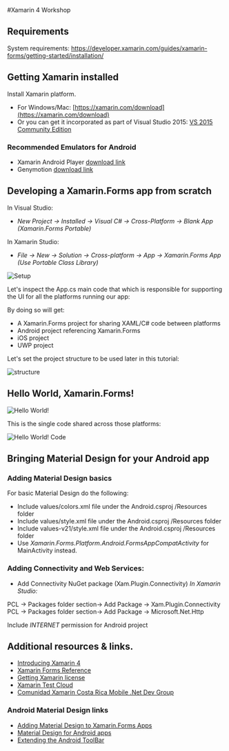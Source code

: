 
#Xamarin 4 Workshop

## Requirements

System requirements: 
https://developer.xamarin.com/guides/xamarin-forms/getting-started/installation/

## Getting Xamarin installed
Install Xamarin platform.

- For Windows/Mac: [https://xamarin.com/download](https://xamarin.com/download)
- Or you can get it incorporated as part of Visual Studio 2015:  [VS 2015 Community Edition](https://www.visualstudio.com/en-us/downloads/download-visual-studio-vs.aspx)

### Recommended Emulators for Android

- Xamarin Android Player [download link](https://xamarin.com/android-player)
- Genymotion [download link](https://www.genymotion.com/#!/download)

## Developing a Xamarin.Forms app from scratch

In Visual Studio:

- *New Project -> Installed -> Visual C# -> Cross-Platform -> Blank App (Xamarin.Forms Portable)*

In Xamarin Studio:

- *File -> New -> Solution -> Cross-platform -> App -> Xamarin.Forms App (Use Portable Class Library)*

![Setup](http://stvansolano.github.io/2016/01/04/Workshop-de-Xamarin-4-en-BrainStation/setup.png)

Let's inspect the App.cs main code that which is responsible for supporting the UI for all the platforms running our app:

By doing so will get:

- A Xamarin.Forms project for sharing XAML/C# code between platforms
- Android project referencing Xamarin.Forms
- iOS project
- UWP project

Let's set the project structure to be used later in this tutorial:

![structure](http://stvansolano.github.io/2016/01/04/Workshop-de-Xamarin-4-en-BrainStation/structure.png)

## Hello World, Xamarin.Forms!

![Hello World!](http://stvansolano.github.io/2016/01/04/Workshop-de-Xamarin-4-en-BrainStation/helloWorld.png)

This is the single code shared across those platforms:

![Hello World! Code](http://stvansolano.github.io/2016/01/04/Workshop-de-Xamarin-4-en-BrainStation/helloWorldCode.png)

## Bringing Material Design for your Android app

### Adding Material Design basics
For basic Material Design do the following:

- Include values/colors.xml file under the Android.csproj /Resources folder
- Include values/style.xml file under the Android.csproj /Resources folder
- Include values-v21/style.xml file under the Android.csproj /Resources folder
- Use *Xamarin.Forms.Platform.Android.FormsAppCompatActivity* for MainActivity instead.

### Adding Connectivity and Web Services:

- Add Connectivity NuGet package (Xam.Plugin.Connectivity)
*In Xamarin Studio:* 

PCL -> Packages folder section-> Add Package -> Xam.Plugin.Connectivity
PCL -> Packages folder section-> Add Package -> Microsoft.Net.Http

Include *INTERNET* permission for Android project

## Additional resources & links.
- [Introducing Xamarin 4](https://blog.xamarin.com/introducing-xamarin-4/)
- [Xamarin Forms Reference](https://developer.xamarin.com/guides/xamarin-forms/controls/)
- [Getting Xamarin license](https://developer.xamarin.com/guides/cross-platform/getting_started/beginning_a_xamarin_trial/)
- [Xamarin Test Cloud](https://testcloud.xamarin.com/)
- [Comunidad Xamarin Costa Rica Mobile .Net Dev Group](http://xamarin.meetup.com/es-ES/)

### Android Material Design links

- [Adding Material Design to Xamarin.Forms Apps](https://blog.xamarin.com/material-design-for-your-xamarin-forms-android-apps/)
- [Material Design for Android apps](https://blog.xamarin.com/introduction-to-android-material-design/)
- [Extending the Android ToolBar](https://blog.xamarin.com/android-tips-hello-toolbar-goodbye-action-bar/)
